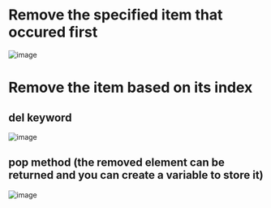# Remove the specified item that occured first

![image](https://user-images.githubusercontent.com/60442877/224879639-eea1e49d-69d7-4f4a-9054-aa64f63db7b2.png)

# Remove the item based on its index

## del keyword
![image](https://user-images.githubusercontent.com/60442877/224879972-44fddfc1-5b7c-4eee-91cb-9e55dfe96158.png)

## pop method (the removed element can be returned and you can create a variable to store it)

![image](https://user-images.githubusercontent.com/60442877/224880572-143a14cc-c3d6-47fa-8565-3c111d48d5cf.png)
